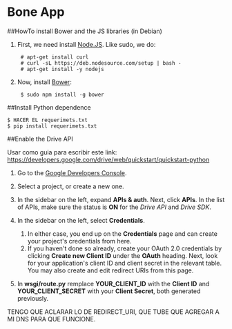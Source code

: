 # Bone App

##HowTo install Bower and the JS libraries (in Debian)

1. First, we need install [Node.JS](https://github.com/joyent/node/wiki/Installing-Node.js-via-package-manager). Like sudo, we do:

        # apt-get install curl
        # curl -sL https://deb.nodesource.com/setup | bash -
        # apt-get install -y nodejs

2. Now, install [Bower](http://bower.io/):

        $ sudo npm install -g bower

##Install Python dependence

	$ HACER EL requerimets.txt
    $ pip install requerimets.txt

##Enable the Drive API

Usar como guia para escribir este link: https://developers.google.com/drive/web/quickstart/quickstart-python

1. Go to the [Google Developers Console](https://console.developers.google.com/).
2. Select a project, or create a new one.
3. In the sidebar on the left, expand **APIs & auth**. Next, click **APIs**. In the list of APIs, make sure the status is **ON** for the *Drive API* and *Drive SDK*.
4. In the sidebar on the left, select **Credentials**.
    1. In either case, you end up on the **Credentials** page and can create your project's credentials from here.
    2. If you haven't done so already, create your OAuth 2.0 credentials by clicking **Create new Client ID** under the **OAuth** heading. Next, look for your application's client ID and client secret in the relevant table. You may also create and edit redirect URIs from this page.

5. In **wsgi/route.py** remplace **YOUR_CLIENT_ID** with the **Client ID** and **YOUR_CLIENT_SECRET** with your **Client Secret**, both generated previously.

TENGO QUE ACLARAR LO DE REDIRECT_URI, QUE TUBE QUE AGREGAR A MI DNS PARA QUE FUNCIONE.
